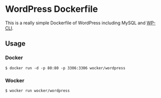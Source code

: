 # WordPress Dockerfile

This is a really simple Dockerfile of WordPress including MySQL and [WP-CLI](http://wp-cli.org/). 

## Usage

### Docker

```shell
$ docker run -d -p 80:80 -p 3306:3306 wocker/wordpress
```

### Wocker

```shell
$ wocker run wocker/wordpress
```
